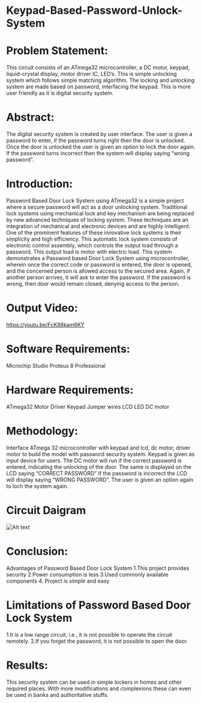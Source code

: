 # Keypad-Based-Password-Unlock-System
# Problem Statement:
This circuit consists of an ATmega32 microcontroller, a DC motor, keypad, liquid-crystal display, motor driver IC, LED’s. This is simple unlocking system which follows simple matching algorithm. The locking and unlocking system are made based on password, interfacing the keypad. This is more user friendly as it is digital security system.
 

# Abstract:
The digital security system is created by user interface. The user is given a password to enter, if the password turns right then the door is unlocked. Once the door is unlocked the user is given an option to lock the door again. If the password turns incorrect then the system will display saying “wrong password”.

# Introduction:
Password Based Door Lock System using ATmega32 is a simple project where a secure password will act as a door unlocking system. Traditional lock systems using mechanical lock and key mechanism are being replaced by new advanced techniques of locking system. These techniques are an integration of mechanical and electronic devices and are highly intelligent. One of the prominent features of these innovative lock systems is their simplicity and high efficiency.
This automatic lock system consists of electronic control assembly, which controls the output load through a password. This output load is motor with electric load.
This system demonstrates a Password based Door Lock System using microcontroller, wherein once the correct code or password is entered, the door is opened, and the concerned person is allowed access to the secured area. 
Again, if another person arrives, it will ask to enter the password. If the password is wrong, then door would remain closed, denying access to the person.

# Output Video:
https://youtu.be/FcK88kam6KY

# Software Requirements:
 Microchip Studio
 Proteus 8 Professional

# Hardware Requirements:
ATmega32
 Motor Driver
Keypad
Jumper wires
LCD
LED
DC motor

# Methodology:
Interface ATmega 32 microcontroller with keypad and lcd, dc motor, driver motor to build the model with password security system.
Keypad is given as input device for users.
The DC motor will run if the correct password is entered, indicating the unlocking of the door.
The same is displayed on the LCD saying
                    “CORRECT PASSWORD”
If the password is incorrect the LCD will display saying “WRONG PASSWORD”.
The user is given an option again to loch the system again.
# Circuit Daigram
<img src="/Users/soumyakatagihalli/Desktop/hey.jpg" alt="Alt text" title="Optional title">

# Conclusion:
Advantages of Password Based Door Lock System
1.This project provides security
2.Power consumption is less
3.Used commonly available components
4. Project is simple and easy

# Limitations of Password Based Door Lock System
1.It is a low range circuit, i.e., it is not possible to operate the circuit remotely.
2.If you forget the password, it is not possible to open the door.

# Results:
This security system can be used in simple lockers in homes and other required places. With more modifications and complexions these can even be used in banks and authoritative stuffs.



